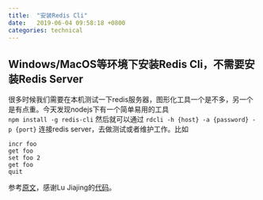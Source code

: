```yaml
---
title:  "安装Redis Cli"
date:   2019-06-04 09:58:18 +0800
categories: technical
---
```

## Windows/MacOS等环境下安装Redis Cli，不需要安装Redis Server

很多时候我们需要在本机测试一下redis服务器，图形化工具一个是不多，另一个是有点重。今天发现nodejs下有一个简单易用的工具  
`npm install -g redis-cli`
然后就可以通过 `rdcli -h {host} -a {password} -p {port}` 连接redis server，去做测试或者维护工作。比如

```reids command
incr foo
get foo
set foo 2
get foo
quit
```

参考[原文](https://redislabs.com/blog/get-redis-cli-without-installing-redis-server/)，感谢Lu Jiajing的[代码](https://github.com/lujiajing1126/redis-cli)。
